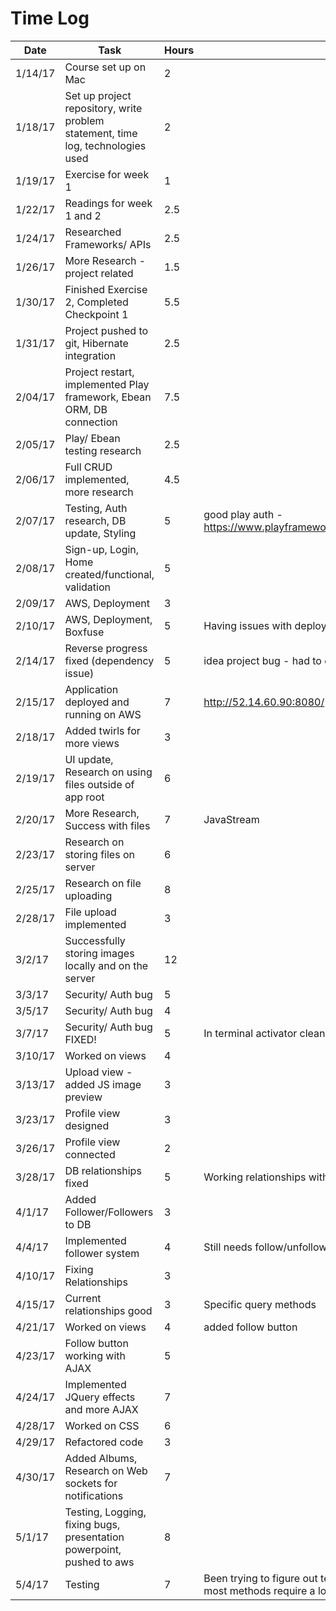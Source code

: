 # Time Log

| Date | Task | Hours | Notes|
|------|------|-------|------|
| 1/14/17| Course set up on Mac| 2 | |
| 1/18/17| Set up project repository, write problem statement, time log, technologies used| 2 | |
| 1/19/17| Exercise for week 1  | 1  |   |
| 1/22/17| Readings for week 1 and 2| 2.5 | |
| 1/24/17| Researched Frameworks/ APIs| 2.5 | |
| 1/26/17| More Research - project related| 1.5 | |
| 1/30/17| Finished Exercise 2, Completed Checkpoint 1| 5.5 | |
| 1/31/17| Project pushed to git, Hibernate integration| 2.5 | |
| 2/04/17| Project restart, implemented Play framework, Ebean ORM, DB connection| 7.5 | |
| 2/05/17| Play/ Ebean testing research| 2.5 | |
| 2/06/17| Full CRUD implemented, more research| 4.5 | |
| 2/07/17| Testing, Auth research, DB update, Styling | 5 | good play auth - https://www.playframework.com/documentation/2.1.x/JavaGuide4 |
| 2/08/17| Sign-up, Login, Home created/functional, validation| 5 | |
| 2/09/17| AWS, Deployment | 3 | |
| 2/10/17| AWS, Deployment, Boxfuse | 5 | Having issues with deploying Play app |
| 2/14/17| Reverse progress fixed (dependency issue) | 5 | idea project bug - had to delete .idea directory, reload project |
| 2/15/17| Application deployed and running on AWS | 7 | http://52.14.60.90:8080/ |
| 2/18/17| Added twirls for more views | 3 |  |
| 2/19/17| UI update, Research on using files outside of app root | 6 |  |
| 2/20/17| More Research, Success with files | 7 | JavaStream |
| 2/23/17| Research on storing files on server | 6 |  |
| 2/25/17| Research on file uploading | 8 |  |
| 2/28/17| File upload implemented | 3 |  |
| 3/2/17| Successfully storing images locally and on the server | 12 |  |
| 3/3/17| Security/ Auth bug | 5 |  |
| 3/5/17| Security/ Auth bug | 4 |  |
| 3/7/17| Security/ Auth bug FIXED! | 5 | In terminal activator clean compile |
| 3/10/17| Worked on views | 4 |  |
| 3/13/17| Upload view - added JS image preview | 3 |  |
| 3/23/17| Profile view designed | 3 |  |
| 3/26/17| Profile view connected | 2 |  |
| 3/28/17| DB relationships fixed | 5 | Working relationships with fKey |
| 4/1/17| Added Follower/Followers to DB | 3 |  |
| 4/4/17| Implemented follower system | 4 | Still needs follow/unfollow active/inactive button |
| 4/10/17| Fixing Relationships | 3 |  |
| 4/15/17| Current relationships good | 3 | Specific query methods |
| 4/21/17| Worked on views | 4 | added follow button |
| 4/23/17| Follow button working with AJAX | 5 |  |
| 4/24/17| Implemented JQuery effects and more AJAX | 7 |  |
| 4/28/17| Worked on CSS | 6 |  |
| 4/29/17| Refactored code | 3 |  |
| 4/30/17| Added Albums, Research on Web sockets for notifications | 7 |  |
| 5/1/17| Testing, Logging, fixing bugs, presentation powerpoint, pushed to aws | 8 |  |
| 5/4/17| Testing | 7 | Been trying to figure out testing, but keep running into blockers, most methods require a logged in user |
